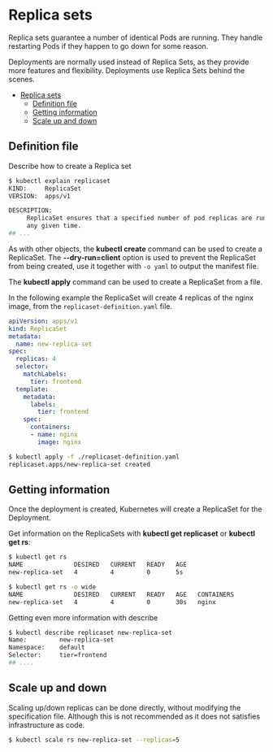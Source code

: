 # Replica sets

Replica sets guarantee a number of identical Pods are running. They handle restarting Pods if they happen to go down for some reason.

Deployments are normally used instead of Replica Sets, as they provide more features and flexibility. Deployments use Replica Sets behind the scenes.

- [Replica sets](#replica-sets)
  - [Definition file](#definition-file)
  - [Getting information](#getting-information)
  - [Scale up and down](#scale-up-and-down)

## Definition file

Describe how to create a Replica set

```bash
$ kubectl explain replicaset
KIND:     ReplicaSet
VERSION:  apps/v1

DESCRIPTION:
     ReplicaSet ensures that a specified number of pod replicas are running at
     any given time.
## ...
```
As with other objects, the **kubectl create** command can be used to create a ReplicaSet. The **--dry-run=client** option is used to prevent the ReplicaSet from being created, use it together with `-o yaml` to output the manifest file.

The **kubectl apply** command can be used to create a ReplicaSet from a file.

In the following example the ReplicaSet will create 4 replicas of the nginx image, from the `replicaset-definition.yaml` file.

```yaml
apiVersion: apps/v1
kind: ReplicaSet
metadata:
  name: new-replica-set
spec:
  replicas: 4
  selector:
    matchLabels:
      tier: frontend
  template:
    metadata:
      labels:
        tier: frontend
    spec:
      containers:
      - name: nginx
        image: nginx
```

```bash
$ kubectl apply -f ./replicaset-definition.yaml
replicaset.apps/new-replica-set created
```

## Getting information

Once the deployment is created, Kubernetes will create a ReplicaSet for the Deployment.

Get information on the ReplicaSets with **kubectl get replicaset** or **kubectl get rs**:

```bash
$ kubectl get rs
NAME              DESIRED   CURRENT   READY   AGE
new-replica-set   4         4         0       5s

$ kubectl get rs -o wide
NAME              DESIRED   CURRENT   READY   AGE   CONTAINERS          IMAGES       SELECTOR
new-replica-set   4         4         0       30s   nginx               nginx        tier=frontend
```

Getting even more information with describe

```bash
$ kubectl describe replicaset new-replica-set
Name:         new-replica-set
Namespace:    default
Selector:     tier=frontend
## ....

```

## Scale up and down

Scaling up/down replicas can be done directly, without modifying the specification file. Although this is not recommended as it does not satisfies infrastructure as code.

```bash
$ kubectl scale rs new-replica-set --replicas=5
```
